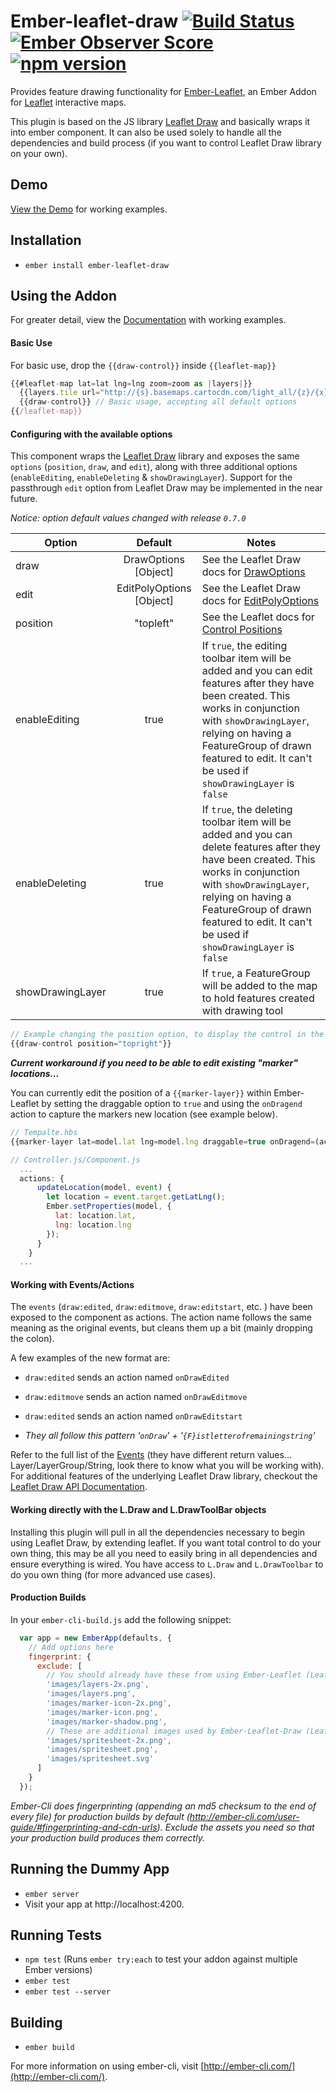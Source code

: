 # Ember-leaflet-draw [![Build Status](https://travis-ci.org/StevenHeinrich/ember-leaflet-draw.svg?branch=master)](https://travis-ci.org/StevenHeinrich/ember-leaflet-draw) [![Ember Observer Score](http://emberobserver.com/badges/ember-leaflet-draw.svg)](http://emberobserver.com/addons/ember-leaflet-draw) [![npm version](https://badge.fury.io/js/ember-leaflet-draw.svg)](https://badge.fury.io/js/ember-leaflet-draw)

Provides feature drawing functionality for [Ember-Leaflet], an Ember Addon for [Leaflet] interactive maps.

This plugin is based on the JS library [Leaflet Draw] and basically wraps it into ember component. It can also be used solely to handle all the dependencies and build process (if you want to control Leaflet Draw library on your own).

## Demo
[View the Demo](https://stevenheinrich.github.io/ember-leaflet-draw/) for working examples.

## Installation

* `ember install ember-leaflet-draw`

## Using the Addon

For greater detail, view the [Documentation](https://stevenheinrich.github.io/ember-leaflet-draw/docs/overview) with working examples.

#### Basic Use
For basic use, drop the `{{draw-control}}` inside `{{leaflet-map}}`
```js
{{#leaflet-map lat=lat lng=lng zoom=zoom as |layers|}}
  {{layers.tile url="http://{s}.basemaps.cartocdn.com/light_all/{z}/{x}/{y}.png"}}
  {{draw-control}} // Basic usage, accepting all default options
{{/leaflet-map}}
```

#### Configuring with the available options

This component wraps the [Leaflet Draw] library and exposes the same `options` (`position`, `draw`, and `edit`), along with three additional options (`enableEditing`, `enableDeleting` & `showDrawingLayer`). Support for the passthrough `edit` option from Leaflet Draw may be implemented in the near future.

_Notice: option default values changed with release `0.7.0`_

| Option           | Default   | Notes                            |
| ---------------- |:---------:| -------------------------------- |
| draw             | DrawOptions [Object] | See the Leaflet Draw docs for [DrawOptions] |
| edit             | EditPolyOptions [Object] | See the Leaflet Draw docs for [EditPolyOptions] |
| position         | "topleft" | See the Leaflet docs for [Control Positions] |
| enableEditing    | true      | If `true`, the editing toolbar item will be added and you can edit features after they have been created. This works in conjunction with `showDrawingLayer`, relying on having a FeatureGroup of drawn featured to edit. It can't be used if `showDrawingLayer` is `false`  |
| enableDeleting    | true      | If `true`, the deleting toolbar item will be added and you can delete features after they have been created. This works in conjunction with `showDrawingLayer`, relying on having a FeatureGroup of drawn featured to edit. It can't be used if `showDrawingLayer` is `false`  |
| showDrawingLayer | true      | If `true`, a FeatureGroup will be added to the map to hold features created with drawing tool  |


```js
// Example changing the position option, to display the control in the top right
{{draw-control position="topright"}}
```

___Current workaround if you need to be able to edit existing "marker" locations...___

You can currently edit the position of a `{{marker-layer}}` within Ember-Leaflet by setting the draggable option to `true` and using the `onDragend` action to capture the markers new location (see example below).
```js
// Tempalte.hbs
{{marker-layer lat=model.lat lng=model.lng draggable=true onDragend=(action "updateLocation" model)}}

// Controller.js/Component.js
  ...
  actions: {
      updateLocation(model, event) {
        let location = event.target.getLatLng();
        Ember.setProperties(model, {
          lat: location.lat,
          lng: location.lng
        });
      }
    }
  ...
```
#### Working with Events/Actions
The `events` (`draw:edited`, `draw:editmove`, `draw:editstart`, etc. ) have been exposed to the component as actions. The action name follows the same meaning as the original events, but cleans them up a bit (mainly dropping the colon).

A few examples of the new format are:

  - `draw:edited` sends an action named `onDrawEdited`
  - `draw:editmove` sends an action named `onDrawEditmove`
  - `draw:edited` sends an action named `onDrawEditstart`

  - *They all follow this pattern '`onDraw`' + '`{F}istletterofremainingstring`'*

Refer to the full list of the [Events] (they have different return values... Layer/LayerGroup/String, look there to know what you will be working with). For additional features of the underlying Leaflet Draw library, checkout the [Leaflet Draw API Documentation].

#### Working directly with the L.Draw and L.DrawToolBar objects

Installing this plugin will pull in all the dependencies necessary to begin using Leaflet Draw, by extending leaflet. If you want total control to do your own thing, this may be all you need to easily bring in all dependencies and ensure everything is wired. You have access to `L.Draw` and `L.DrawToolbar` to do you own thing (for more advanced use cases).

#### Production Builds
In your `ember-cli-build.js` add the following snippet:
```js
  var app = new EmberApp(defaults, {
    // Add options here
    fingerprint: {
      exclude: [
        // You should already have these from using Ember-Leaflet (Leaflet)
        'images/layers-2x.png',
        'images/layers.png',
        'images/marker-icon-2x.png',
        'images/marker-icon.png',
        'images/marker-shadow.png',
        // These are additional images used by Ember-Leaflet-Draw (Leaflet.draw)
        'images/spritesheet-2x.png',
        'images/spritesheet.png',
        'images/spritesheet.svg'
      ]
    }
  });
```

*Ember-Cli does fingerprinting (appending an md5 checksum to the end of every file) for production builds by default (http://ember-cli.com/user-guide/#fingerprinting-and-cdn-urls). Exclude the assets you need so that your production build produces them correctly.*

## Running the Dummy App

* `ember server`
* Visit your app at http://localhost:4200.


## Running Tests

* `npm test` (Runs `ember try:each` to test your addon against multiple Ember versions)
* `ember test`
* `ember test --server`

## Building

* `ember build`

For more information on using ember-cli, visit [http://ember-cli.com/](http://ember-cli.com/).




<!-- Link References -->
[Ember-Leaflet]: http://ember-leaflet.com
[Leaflet]: http://leafletjs.com
[Leaflet Draw]: https://github.com/Leaflet/Leaflet.draw
[Control Positions]: http://leafletjs.com/reference.html#control-positions
[DrawOptions]: https://leaflet.github.io/Leaflet.draw/docs/leaflet-draw-latest.html#drawoptions
[EditPolyOptions]: https://leaflet.github.io/Leaflet.draw/docs/leaflet-draw-latest.html#editpolyoptions
[Events]: https://leaflet.github.io/Leaflet.draw/docs/leaflet-draw-latest.html#l-draw-event-event
[Leaflet Draw API Documentation]: https://leaflet.github.io/Leaflet.draw/docs/leaflet-draw-latest.html
